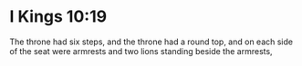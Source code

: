 # I Kings 10:19

The throne had six steps, and the throne had a round top, and on each side of the seat were armrests and two lions standing beside the armrests,

